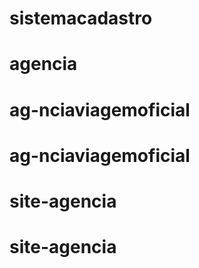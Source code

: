 # sistemacadastro
# agencia
# ag-nciaviagemoficial
# ag-nciaviagemoficial
# site-agencia
# site-agencia
